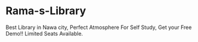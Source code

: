 # Rama-s-Library
Best Library in Nawa city, Perfect Atmosphere For Self Study, Get your Free Demo!! Limited Seats Available.
